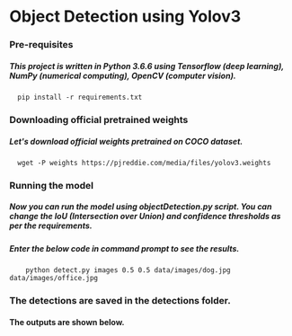 # Object Detection using Yolov3

### Pre-requisites

##### This project is written in Python 3.6.6 using Tensorflow (deep learning), NumPy (numerical computing), OpenCV (computer vision).

      pip install -r requirements.txt


### Downloading official pretrained weights

##### Let's download official weights pretrained on COCO dataset.

      wget -P weights https://pjreddie.com/media/files/yolov3.weights


### Running the model

##### Now you can run the model using objectDetection.py script. You can change the IoU (Intersection over Union) and confidence thresholds as per the requirements.
##### Enter the below code in command prompt to see the results.

        python detect.py images 0.5 0.5 data/images/dog.jpg data/images/office.jpg

### The detections are saved in the detections folder.

#### The outputs are shown below.


